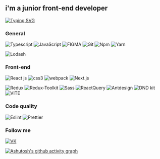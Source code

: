 ## i'm a junior front-end developer

[![Typing SVG](https://readme-typing-svg.herokuapp.com?color=%2336BCF7&lines=Computer+science+student)](https://git.io/typing-svg)

### General
![Typescript](https://img.shields.io/badge/-Typescript-black?style=for-the-badge&logo=typescript&logoColor=FFFFFF)
![JavaScript](https://img.shields.io/badge/-JavaScript-black?style=for-the-badge&logo=javascript&logoColor=FFFFFF)
![FIGMA](https://img.shields.io/badge/-Figma-black?style=for-the-badge&logo=figma&)
![Git](https://img.shields.io/badge/-Git-black?style=for-the-badge&logo=Git&logoColor=FFFFFF)
![Npm](https://img.shields.io/badge/-Npm-black?style=for-the-badge&logo=Npm&logoColor=FFFFFF)
![Yarn](https://img.shields.io/badge/-Yarn-black?style=for-the-badge&logo=Yarn&logoColor=FFFFFF)

![Lodash](https://img.shields.io/badge/-lodash-black?style=for-the-badge&logo=lodash&logoColor=FFFFFF)


### Front-end
![React js](https://img.shields.io/badge/-React-black?style=for-the-badge&logo=React&logoColor=#FFFFFF)
![css3](https://img.shields.io/badge/-css3-black?style=for-the-badge&logo=css3&logoColor=#FFFFFF)
![webpack](https://img.shields.io/badge/-Webpack-black?style=for-the-badge&logo=Webpack&logoColor=FFFFFF)
![Next.js](https://img.shields.io/badge/-Next.Js-black?style=for-the-badge&logo=Next.Js&logoColor=FFFFFF)

![Redux](https://img.shields.io/badge/-Redux-black?style=for-the-badge&logo=Redux&logoColor=FFFFFF)
![Redux-Toolkit](https://img.shields.io/badge/-ReduxToolkit-black?style=for-the-badge&logo=Redux&logoColor=FFFFFF)
![Sass](https://img.shields.io/badge/-Sass-black?style=for-the-badge&logo=Sass&logoColor=#FFFFFF)
![ReactQuery](https://img.shields.io/badge/-ReactQuery-black?style=for-the-badge&logo=ReactQuery&logoColor=#FFFFFF)
![Antdesign](https://img.shields.io/badge/-Antdesign-black?style=for-the-badge&logo=Antdesign&logoColor=#FFFFFF)
![DND kit](https://img.shields.io/badge/-Dndkit-black?style=for-the-badge&logo=dndkit&logoColor=#FFFFFF)
![VITE](https://img.shields.io/badge/-VITE-black?style=for-the-badge&logo=VITE&logoColor=#FFFFFF)



### Code quality
![Eslint](https://img.shields.io/badge/-Eslint-black?style=for-the-badge&logo=Eslint&logoColor=#FFFFFF)
![Prettier](https://img.shields.io/badge/-Prettier-black?style=for-the-badge&logo=Prettier&logoColor=FFFFFF)

### Follow me

[![VK](https://img.shields.io/badge/-VKONTAKTE-000000?style=for-the-badge&logo=VK&logoColor=FFFFFF)](https://vk.com/salutkishukekaterine)

[![Ashutosh's github activity graph](https://activity-graph.herokuapp.com/graph?username=devloliconic)](https://github.com/ashutosh00710/github-readme-activity-graph)
